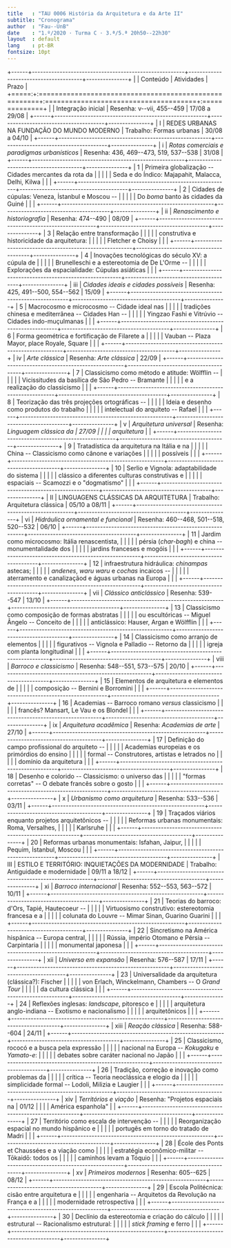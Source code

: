 ```yaml
---
title   : "TAU 0006 História da Arquitetura e da Arte II"
subtitle: "Cronograma"
author  : "Fau--UnB"
date    : "1.º/2020 · Turma C · 3.ª/5.ª 20h50--22h30"
layout  : default
lang    : pt-BR
fontsize: 10pt
---
```


+------+-------------------------------------------------------+---------------------------------------+---------------+
|      | Conteúdo                                              | Atividades                            | Prazo         |
+=====:+:======================================================+:======================================+:==============+
|      | Integração inicial                                    | Resenha: v--vii, 455--459             | 17/08 a 29/08 |
+------+-------------------------------------------------------+---------------------------------------+---------------+
|    I | REDES URBANAS NA FUNDAÇÃO DO MUNDO MODERNO            | Trabalho: Formas urbanas              | 30/08 a 04/10 |
+------+-------------------------------------------------------+---------------------------------------+---------------+
|    i | *Rotas comerciais e paradigmas urbanísticos*          | Resenha: 436, 469--473, 519, 537--538 | 31/08         |
+------+-------------------------------------------------------+---------------------------------------+---------------+
|    1 | Primeira globalização -- Cidades mercantes da rota da |                                       |               |
|      | Seda e do Índico: Majapahit, Malacca, Delhi, Kilwa    |                                       |               |
+------+-------------------------------------------------------+---------------------------------------+---------------+
|    2 | Cidades de cúpulas: Veneza, İstanbul e Moscou --      |                                       |               |
|      | Do *boma* banto às cidades da Guiné                   |                                       |               |
+------+-------------------------------------------------------+---------------------------------------+---------------+
|   ii | *Renascimento e historiografia*                       | Resenha: 474--490                     | 08/09         |
+------+-------------------------------------------------------+---------------------------------------+---------------+
|    3 | Relação entre transformação                           |                                       |               |
|      | construtiva e historicidade da arquitetura:           |                                       |               |
|      | Fletcher e Choisy                                     |                                       |               |
+------+-------------------------------------------------------+---------------------------------------+---------------+
|    4 | Inovações tecnológicas do século XV: a cúpula de      |                                       |               |
|      | Brunelleschi e a estereotomia de De L'Orme --         |                                       |               |
|      | Explorações da espacialidade: Cúpulas asiáticas       |                                       |               |
+------+-------------------------------------------------------+---------------------------------------+---------------+
|  iii | *Cidades ideais e cidades possíveis*                  | Resenha: 425, 491--500, 554--562      | 15/09         |
+------+-------------------------------------------------------+---------------------------------------+---------------+
|    5 | Macrocosmo e microcosmo -- Cidade ideal nas           |                                       |               |
|      | tradições chinesa e mediterrânea -- Cidades Han --    |                                       |               |
|      | Yingzao Fashi e Vitrúvio -- Cidades indo-muçulmanas   |                                       |               |
+------+-------------------------------------------------------+---------------------------------------+---------------+
|    6 | Forma geométrica e fortificação de Filarete a         |                                       |               |
|      | Vauban -- Plaza Mayor, place Royale, Square           |                                       |               |
+------+-------------------------------------------------------+---------------------------------------+---------------+
|   iv | *Arte clássica*                                       | Resenha: *Arte clássica*              | 22/09         |
+------+-------------------------------------------------------+---------------------------------------+---------------+
|    7 | Classicismo como método e atitude: Wölfflin --        |                                       |               |
|      | Vicissitudes da basílica de São Pedro -- Bramante     |                                       |               |
|      | e a realização do classicismo                         |                                       |               |
+------+-------------------------------------------------------+---------------------------------------+---------------+
|    8 | Teorização das três projeções ortográficas --         |                                       |               |
|      | Ideia e desenho como produtos do trabalho             |                                       |               |
|      | intelectual do arquiteto -- Rafael                    |                                       |               |
+------+-------------------------------------------------------+---------------------------------------+---------------+
|    v | *Arquitetura universal*                               | Resenha: *Linguagem clássica da       | 27/09         |
|      |                                                       | arquitetura*                          |               |
+------+-------------------------------------------------------+---------------------------------------+---------------+
|    9 | Tratadística da arquitetura na Itália e na            |                                       |               |
|      | China -- Classicismo como cânone e variações          |                                       |               |
|      | possíveis                                             |                                       |               |
+------+-------------------------------------------------------+---------------------------------------+---------------+
|   10 | Serlio e Vignola: adaptabilidade do sistema           |                                       |               |
|      | clássico a diferentes culturas construtivas e         |                                       |               |
|      | espaciais -- Scamozzi e o "dogmatismo"                |                                       |               |
+------+-------------------------------------------------------+---------------------------------------+---------------+
|   II | LINGUAGENS CLÁSSICAS DA ARQUITETURA                   | Trabalho: Arquitetura clássica        | 05/10 a 08/11 |
+------+-------------------------------------------------------+---------------------------------------+---------------+
|   vi | *Hidráulica ornamental e funcional*                   | Resenha: 460--468, 501--518, 520--532 | 06/10         |
+------+-------------------------------------------------------+---------------------------------------+---------------+
|   11 | Jardim como microcosmo: Itália renascentista,         |                                       |               |
|      | pérsia (*char-bagh*) e china -- monumentalidade dos   |                                       |               |
|      | jardins franceses e mogóis                            |                                       |               |
+------+-------------------------------------------------------+---------------------------------------+---------------+
|   12 | infraestrutura hidráulica: *chinampas* astecas;       |                                       |               |
|      | *andenes*, *waru waru* e *cochas* incaicos --         |                                       |               |
|      | aterramento e canalizaçãod e águas urbanas na Europa  |                                       |               |
+------+-------------------------------------------------------+---------------------------------------+---------------+
|  vii | *Clássico anticlássico*                               | Resenha: 539--547                     | 13/10         |
+------+-------------------------------------------------------+---------------------------------------+---------------+
|   13 | Classicismo como composição de formas abstratas       |                                       |               |
|      | ou escultóricas -- Miguel Ângelo -- Conceito de       |                                       |               |
|      | anticlássico: Hauser, Argan e Wölfflin                |                                       |               |
+------+-------------------------------------------------------+---------------------------------------+---------------+
|   14 | Classicismo como arranjo de elementos                 |                                       |               |
|      | figurativos -- Vignola e Palladio -- Retorno da       |                                       |               |
|      | igreja com planta longitudinal                        |                                       |               |
+------+-------------------------------------------------------+---------------------------------------+---------------+
| viii | *Barroco e classicismo*                               | Resenha: 548--551, 573--575           | 20/10         |
+------+-------------------------------------------------------+---------------------------------------+---------------+
|   15 | Elementos de arquitetura e elementos de               |                                       |               |
|      | composição -- Bernini e Borromini                     |                                       |               |
+------+-------------------------------------------------------+---------------------------------------+---------------+
|   16 | Academias -- Barroco romano *versus* classicismo      |                                       |               |
|      | francês? Mansart, Le Vau e os Blondel                 |                                       |               |
+------+-------------------------------------------------------+---------------------------------------+---------------+
|   ix | *Arquitetura acadêmica*                               | Resenha: *Academias de arte*          | 27/10         |
+------+-------------------------------------------------------+---------------------------------------+---------------+
|   17 | Definição do campo profissional do arquiteto --       |                                       |               |
|      | Academias europeias e os primórdios do ensino         |                                       |               |
|      | formal -- Construtores, artistas e letrados no        |                                       |               |
|      | domínio da arquitetura                                |                                       |               |
+------+-------------------------------------------------------+---------------------------------------+---------------+
|   18 | Desenho e colorido -- Classicismo: o universo das     |                                       |               |
|      | "formas corretas" -- O debate francês sobre o gosto   |                                       |               |
+------+-------------------------------------------------------+---------------------------------------+---------------+
|    x | *Urbanismo como arquitetura*                          | Resenha: 533--536                     | 03/11         |
+------+-------------------------------------------------------+---------------------------------------+---------------+
|   19 | Traçados viários enquanto projetos arquitetônicos --  |                                       |               |
|      | Reformas urbanas monumentais: Roma, Versalhes,        |                                       |               |
|      | Karlsruhe                                             |                                       |               |
+------+-------------------------------------------------------+---------------------------------------+---------------+
|   20 | Reformas urbanas monumentais: Isfahan, Jaipur,        |                                       |               |
|      | Pequim, İstanbul, Moscou                              |                                       |               |
+------+-------------------------------------------------------+---------------------------------------+---------------+
|  III | ESTILO E TERRITÓRIO: INQUIETAÇÕES DA MODERNIDADE      | Trabalho: Antiguidade e modernidade   | 09/11 a 18/12 |
+------+-------------------------------------------------------+---------------------------------------+---------------+
|   xi | *Barroco internacional*                               | Resenha: 552--553, 563--572           | 10/11         |
+------+-------------------------------------------------------+---------------------------------------+---------------+
|   21 | Teorias do barroco: d'Ors, Tapié, Hautecoeur --       |                                       |               |
|      | Virtuosismo construtivo: estereotomia francesa e a    |                                       |               |
|      | colunata do Louvre -- Mimar Sinan, Guarino Guarini    |                                       |               |
+------+-------------------------------------------------------+---------------------------------------+---------------+
|   22 | Sincretismo na América hispânica -- Europa central,   |                                       |               |
|      | Rússia, império Otomano e Pérsia -- Carpintaria       |                                       |               |
|      | monumental japonesa                                   |                                       |               |
+------+-------------------------------------------------------+---------------------------------------+---------------+
|  xii | *Universo em expansão*                                | Resenha: 576--587                     | 17/11         |
+------+-------------------------------------------------------+---------------------------------------+---------------+
|   23 | Universalidade da arquitetura (clássica?): Fischer    |                                       |               |
|      | von Erlach, Winckelmann, Chambers -- O *Grand Tour*   |                                       |               |
|      | da cultura clássica                                   |                                       |               |
+------+-------------------------------------------------------+---------------------------------------+---------------+
|   24 | Reflexões inglesas: *landscape*, pitoresco e          |                                       |               |
|      | arquitetura anglo-indiana -- Exotismo e nacionalismo  |                                       |               |
|      | arquitetônicos                                        |                                       |               |
+------+-------------------------------------------------------+---------------------------------------+---------------+
| xiii | *Reação clássica*                                     | Resenha: 588--604                     | 24/11         |
+------+-------------------------------------------------------+---------------------------------------+---------------+
|   25 | Classicismo, rococó e a busca pela expressão          |                                       |               |
|      | nacional na Europa -- *Kokugaku* e *Yamato-e*:        |                                       |               |
|      | debates sobre caráter nacional no Japão               |                                       |               |
+------+-------------------------------------------------------+---------------------------------------+---------------+
|   26 | Tradição, correção e inovação como problemas da       |                                       |               |
|      | crítica -- Teoria neoclássica e elogio da             |                                       |               |
|      | simplicidade formal -- Lodoli, Milizia e Laugier      |                                       |               |
+------+-------------------------------------------------------+---------------------------------------+---------------+
|  xiv | *Territórios e viação*                                | Resenha: "Projetos espaciais na       | 01/12         |
|      |                                                       | América espanhola"                    |               |
+------+-------------------------------------------------------+---------------------------------------+---------------+
|   27 | Território como escala de intervenção --              |                                       |               |
|      | Reorganização espacial no mundo hispânico e           |                                       |               |
|      | portugês em torno do tratado de Madri                 |                                       |               |
+------+-------------------------------------------------------+---------------------------------------+---------------+
|   28 | École des Ponts et Chaussées e a viação como          |                                       |               |
|      | estratégia econômico-militar -- Tōkaidō: todos os     |                                       |               |
|      | caminhos levam a Tóquio                               |                                       |               |
+------+-------------------------------------------------------+---------------------------------------+---------------+
|   xv | *Primeiros modernos*                                  | Resenha: 605--625                     | 08/12         |
+------+-------------------------------------------------------+---------------------------------------+---------------+
|   29 | Escola Politécnica: cisão entre arquitetura e         |                                       |               |
|      | engenharia -- Arquitetos da Revolução na França e a   |                                       |               |
|      | modernidade retrospectiva                             |                                       |               |
+------+-------------------------------------------------------+---------------------------------------+---------------+
|   30 | Declínio da estereotomia e criação do cálculo         |                                       |               |
|      | estrutural -- Racionalismo estrutural:                |                                       |               |
|      | *stick framing* e ferro                               |                                       |               |
+------+-------------------------------------------------------+---------------------------------------+---------------+
